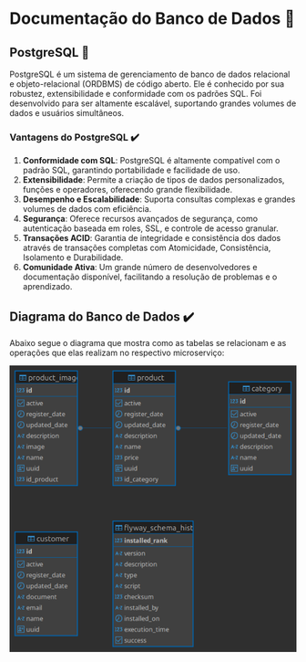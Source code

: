 # Documentação do Banco de Dados 💾

## PostgreSQL 💾

PostgreSQL é um sistema de gerenciamento de banco de dados relacional e objeto-relacional (ORDBMS) de código aberto. Ele é conhecido por sua robustez, extensibilidade e conformidade com os padrões SQL. Foi desenvolvido para ser altamente escalável, suportando grandes volumes de dados e usuários simultâneos.

### Vantagens do PostgreSQL ✔️

1. **Conformidade com SQL**: PostgreSQL é altamente compatível com o padrão SQL, garantindo portabilidade e facilidade de uso.
2. **Extensibilidade**: Permite a criação de tipos de dados personalizados, funções e operadores, oferecendo grande flexibilidade.
3. **Desempenho e Escalabilidade**: Suporta consultas complexas e grandes volumes de dados com eficiência.
4. **Segurança**: Oferece recursos avançados de segurança, como autenticação baseada em roles, SSL, e controle de acesso granular.
5. **Transações ACID**: Garantia de integridade e consistência dos dados através de transações completas com Atomicidade, Consistência, Isolamento e Durabilidade.
6. **Comunidade Ativa**: Um grande número de desenvolvedores e documentação disponível, facilitando a resolução de problemas e o aprendizado.

## Diagrama do Banco de Dados ✔️

Abaixo segue o diagrama que mostra como as tabelas se relacionam e as operações que elas realizam no respectivo microserviço:

![Diagrama do Banco de Dados](../assets/images/ER%20Diagrama%20-%20Backoffice.png)





